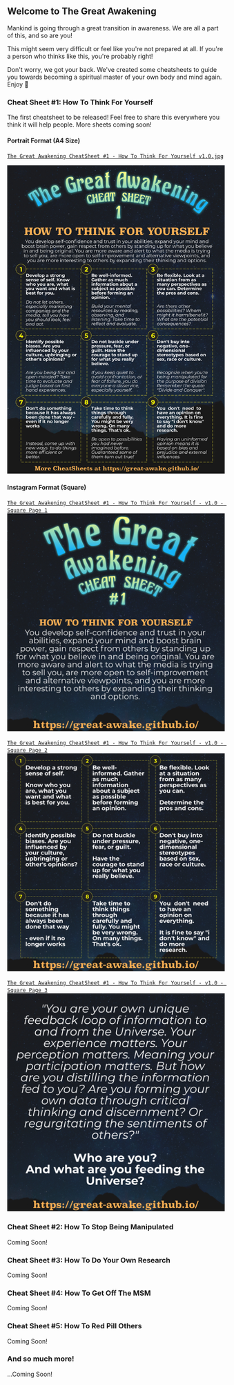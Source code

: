 ## Welcome to The Great Awakening

Mankind is going through a great transition in awareness. 
We are all a part of this, and so are you!

This might seem very difficult or feel like you're not prepared at all. 
If you're a person who thinks like this, you're probably right! 

Don't worry, we got your back. We've created some cheatsheets to guide you towards becoming a spiritual master of your own body and mind again. Enjoy 🙏


### Cheat Sheet #1: How To Think For Yourself 
The first cheatsheet to be released! Feel free to share this everywhere you think it will help people. More sheets coming soon!

#### Portrait Format (A4 Size)
[`The Great Awakening CheatSheet #1 - How To Think For Yourself v1.0.jpg`](https://raw.githubusercontent.com/great-awake/great-awake.github.io/master/The%20Great%20Awakening%20CheatSheet%20%231%20-%20How%20To%20Think%20For%20Yourself%20v1.0.jpg)

![The Great Awakening CheatSheet #1 - How To Think For Yourself v1.0.jpg](https://raw.githubusercontent.com/great-awake/great-awake.github.io/master/The%20Great%20Awakening%20CheatSheet%20%231%20-%20How%20To%20Think%20For%20Yourself%20v1.0.jpg)

#### Instagram Format (Square)
[`The Great Awakening CheatSheet #1 - How To Think For Yourself - v1.0 - Square Page 1`](https://github.com/great-awake/great-awake.github.io/blob/master/The%20Great%20Awakening%20CheatSheet%20%231%20-%20How%20To%20Think%20For%20Yourself%20-%20v1.0%20-%20Square%20Page%201.jpg?raw=true)
![The Great Awakening CheatSheet #1 - How To Think For Yourself - v1.0 - Square Page 1](https://github.com/great-awake/great-awake.github.io/blob/master/The%20Great%20Awakening%20CheatSheet%20%231%20-%20How%20To%20Think%20For%20Yourself%20-%20v1.0%20-%20Square%20Page%201.jpg?raw=true)

[`The Great Awakening CheatSheet #1 - How To Think For Yourself - v1.0 - Square Page 2`](https://github.com/great-awake/great-awake.github.io/blob/master/The%20Great%20Awakening%20CheatSheet%20%231%20-%20How%20To%20Think%20For%20Yourself%20-%20v1.0%20-%20Square%20Page%202.jpg?raw=true)
![The Great Awakening CheatSheet #1 - How To Think For Yourself - v1.0 - Square Page 2](https://github.com/great-awake/great-awake.github.io/blob/master/The%20Great%20Awakening%20CheatSheet%20%231%20-%20How%20To%20Think%20For%20Yourself%20-%20v1.0%20-%20Square%20Page%202.jpg?raw=true)

[`The Great Awakening CheatSheet #1 - How To Think For Yourself - v1.0 - Square Page 3`](https://github.com/great-awake/great-awake.github.io/blob/master/The%20Great%20Awakening%20CheatSheet%20%231%20-%20How%20To%20Think%20For%20Yourself%20-%20v1.0%20-%20Square%20Page%203.jpg?raw=true)
![The Great Awakening CheatSheet #1 - How To Think For Yourself - v1.0 - Square Page 3](https://github.com/great-awake/great-awake.github.io/blob/master/The%20Great%20Awakening%20CheatSheet%20%231%20-%20How%20To%20Think%20For%20Yourself%20-%20v1.0%20-%20Square%20Page%203.jpg?raw=true)




### Cheat Sheet #2: How To Stop Being Manipulated
Coming Soon! 

### Cheat Sheet #3: How To Do Your Own Research
Coming Soon! 

### Cheat Sheet #4: How To Get Off The MSM
Coming Soon! 

### Cheat Sheet #5: How To Red Pill Others
Coming Soon! 

### And so much more!
...Coming Soon! 
